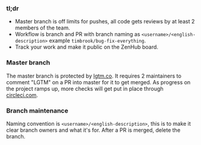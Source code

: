 ### tl;dr
- Master branch is off limits for pushes, all code gets reviews by at least 2 members of the team.
- Workflow is branch and PR with branch naming as `<username>/<english-description>` example `timbrook/bug-fix-everything`.
- Track your work and make it public on the ZenHub board.

### Master branch
The master branch is protected by [lgtm.co](https://lgtm.co). It requires 2 maintainers to comment "LGTM" on a PR into master for it to get merged. As progress on the project ramps up, more checks will get put in place through [circleci.com](https://circleci.com/).

### Branch maintenance
Naming convention is `<username>/<english-description>`, this is to make it clear branch owners and what it's for. After a PR is merged, delete the branch.
